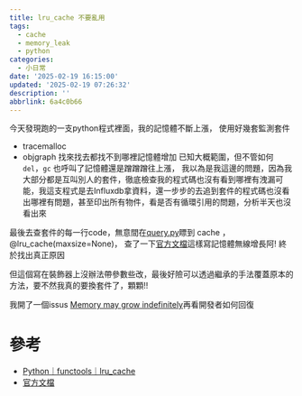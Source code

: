 ```yaml
---
title: lru_cache 不要亂用
tags:
  - cache
  - memory_leak
  - python
categories:
  - 小日常
date: '2025-02-19 16:15:00'
updated: '2025-02-19 07:26:32'
description: ''
abbrlink: 6a4c0b66
---
```

 今天發現跑的一支python程式裡面，我的記憶體不斷上漲，
 使用好幾套監測套件
 - tracemalloc
 - objgraph
 找來找去都找不到哪裡記憶體增加
 已知大概範圍，但不管如何 `del`，`gc` 也呼叫了記憶體還是蹭蹭蹭往上漲，
 我以為是我這邊的問題，因為我大部分都是互叫別人的套件，徹底檢查我的程式碼也沒有看到哪裡有洩漏可能，我這支程式是去Influxdb拿資料，還一步步的去追到套件的程式碼也沒看出哪裡有問題，甚至印出所有物件，看是否有循環引用的問題，分析半天也沒看出來
 <!-- more -->
 
最後去查套件的每一行code，無意間在[query.py](https://github.com/Javidjms/influxable/blob/develop/influxable/db/query.py)瞟到 cache ，@lru_cache(maxsize=None)， 查了一下[官方文檔](https://docs.python.org/zh-tw/3/library/functools.html#functools.lru_cache)這樣寫記憶體無線增長阿!
終於找出真正原因

但這個寫在裝飾器上沒辦法帶參數些改，最後好險可以透過繼承的手法覆蓋原本的方法，要不然我真的要換套件了，顆顆!!

我開了一個issus [Memory may grow indefinitely](https://github.com/Javidjms/influxable/issues/31)再看開發者如何回復
# 參考
+ [Python｜functools｜lru_cache](https://medium.com/@jepersyne/python-functools-lru-cache-d5cb632df710)
+ [官方文檔](https://docs.python.org/zh-tw/3/library/functools.html#functools.lru_cache)